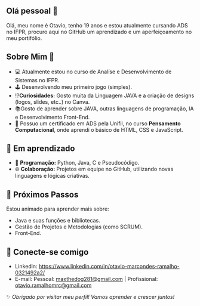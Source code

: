 ## Olá pessoal 👋

Olá, meu nome é Otavio, tenho 19 anos e estou atualmente cursando ADS no IFPR, procuro aqui no GitHub um aprendizado e um aperfeiçoamento no meu portifólio.

## Sobre Mim 📖

- 💻 Atualmente estou no curso de Analíse e Desenvolvimento de Sistemas no IFPR.
- 🕹️ Desenvolvendo meu primeiro jogo (simples).
- ⁉️**Curiosidades:** Gosto muita da Linguagem JAVA e a criação de designs (logos, slides, etc..) no Canva.
- 📚Gosto de aprender sobre JAVA, outras linguagens de programação, IA e Desenvolvimento Front-End.
- 📃 Possuo um certificado em ADS pela Unifil, no curso **Pensamento Computacional**, onde aprendi o básico de HTML, CSS e JavaScript.

## 🌱 Em aprendizado

- 💾 **Programação:** Python, Java, C e Pseudocódigo.
- 🌐 **Colaboração:** Projetos em equipe no GitHub, utilizando novas linguagens e lógicas criativas.

## 🧬 Próximos Passos
Estou animado para aprender mais sobre:
- Java e suas funções e bibliotecas.
- Gestão de Projetos e Metodologias (como SCRUM).
- Front-End.

## 🧠 Conecte-se comigo
- Linkedin: https://www.linkedin.com/in/otavio-marcondes-ramalho-0321492a2/
- E-mail: Pessoal: maxthedog281@gmail.com | Profissional: otavio.ramalhomrc@gmail.com

✨ *Obrigado por visitar meu perfil! Vamos aprender e crescer juntos!*

